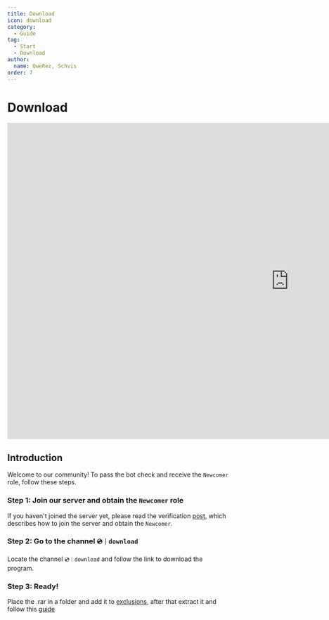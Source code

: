 ```yaml
---
title: Download
icon: download
category:
  - Guide
tag:
  - Start
  - Download
author:
  name: QweRez, Schvis
order: 7
---
```


# Download

<div class="iframe-container"><iframe width="1280" height="720" src="https://www.youtube.com/embed/Mxspp5FsVEE" title="How to download Korepi" frameborder="0" allow="accelerometer; autoplay; clipboard-write; encrypted-media; gyroscope; picture-in-picture; web-share" referrerpolicy="strict-origin-when-cross-origin" allowfullscreen></iframe></div>

## Introduction

Welcome to our community! To pass the bot check and receive the `Newcomer` role, follow these steps.

### Step 1: Join our server and obtain the `Newcomer` role

If you haven't joined the server yet, please read the verification [post](./verify.md), which describes how to join the server and obtain the `Newcomer`.

### Step 2: Go to the channel `💿｜download`

Locate the channel `💿｜download` and follow the link to download the program.

### Step 3: Ready!

Place the .rar in a folder and add it to [exclusions](../guide/virus.md), after that extract it and follow this [guide](../guide/free.md)
